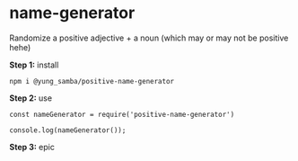 ﻿# name-generator

Randomize a positive adjective + a noun (which may or may not be positive hehe)

**Step 1:** install
```
npm i @yung_samba/positive-name-generator
```

**Step 2:** use
```
const nameGenerator = require('positive-name-generator')

console.log(nameGenerator());
```

**Step 3:** epic
